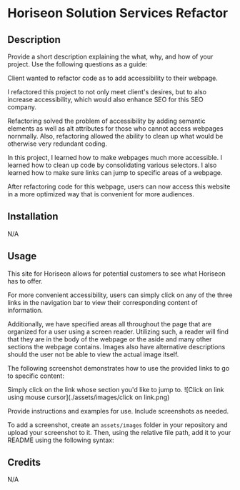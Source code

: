 # Horiseon Solution Services Refactor

## Description

Provide a short description explaining the what, why, and how of your project. Use the following questions as a guide:

Client wanted to refactor code as to add accessibility to their webpage.

I refactored this project to not only meet client's desires, but to also increase accessibility, which would also enhance SEO for this SEO company.

Refactoring solved the problem of accessibility by adding semantic elements as well as alt attributes for those who cannot access webpages nornmally. Also, refactoring allowed the ability to clean up what would be otherwise very redundant coding.

In this project, I learned how to make webpages much more accessible. I learned how to clean up code by consolidating various selectors. I also learned how to make sure links can jump to specific areas of a webpage.

After refactoring code for this webpage, users can now access this website in a more optimized way that is convenient for more audiences.

## Installation

N/A

## Usage

This site for Horiseon allows for potential customers to see what Horiseon has to offer.

For more convenient accessibility, users can simply click on any of the three links in the navigation bar to view their corresponding content of information.

Additionally, we have specified areas all throughout the page that are organized for a user using a screen reader. Utilizing such, a reader will find that they are in the body of the webpage or the aside and many other sections the webpage contains. Images also have alternative descriptions should the user not be able to view the actual image itself.

The following screenshot demonstrates how to use the provided links to go to specific content:

Simply click on the link whose section you'd like to jump to.
![Click on link using mouse cursor](./assets/images/click on link.png)

Provide instructions and examples for use. Include screenshots as needed.

To add a screenshot, create an `assets/images` folder in your repository and upload your screenshot to it. Then, using the relative file path, add it to your README using the following syntax:


## Credits

N/A

